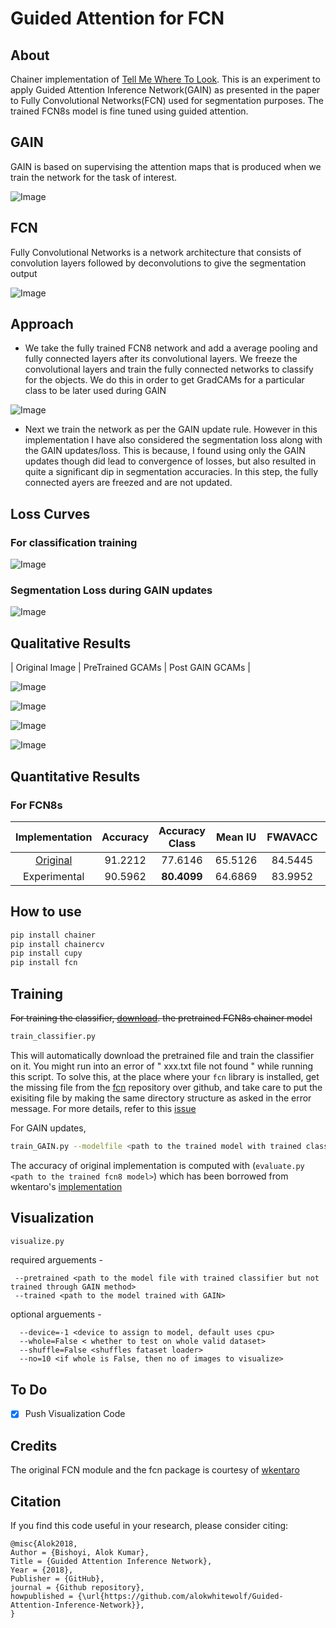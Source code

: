 # Guided Attention for FCN

## About
Chainer implementation of <a href='https://arxiv.org/abs/1802.10171'>Tell Me Where To Look</a>.
This is an experiment to apply Guided Attention Inference Network(GAIN) as presented in the paper to Fully Convolutional Networks(FCN) used for segmentation purposes. The trained FCN8s model is fine tuned using guided attention.

## GAIN
 GAIN is based on supervising the attention maps that is produced when we train the network for
the task of interest.

![Image](media/gain.png)
## FCN
Fully Convolutional Networks is a network architecture that consists of convolution layers followed by deconvolutions to
give the segmentation output

![Image](media/fcn.png)
## Approach

* We take the fully trained FCN8 network and add a average pooling and fully connected layers after its convolutional layers. We freeze the convolutional layers and
train the fully connected networks to classify for the objects. We do this in order to get GradCAMs for a particular class to be later used during GAIN

![Image](media/modification.jpg)

* Next we train the network as per the GAIN update rule. However in this implementation I have also  considered the segmentation loss along with the
GAIN updates/loss. This is because, I found using only the GAIN updates though did lead to convergence of losses, but also resulted in quite a significant dip in segmentation accuracies. In this step, the fully connected ayers are freezed and are not updated.

## Loss Curves
### For classification training
![Image](media/classification_loss.png)

### Segmentation Loss during GAIN updates
![Image](media/sg_loss.png)


## Qualitative Results
| Original Image | PreTrained GCAMs | Post GAIN GCAMs |

![Image](media/example2.png)

![Image](media/example3.png)

![Image](media/example4.png)

![Image](media/example5.png)


## Quantitative Results


### For FCN8s

| Implementation | Accuracy | Accuracy Class | Mean IU | FWAVACC | Model File |
|:--------------:|:--------:|:--------------:|:-------:|:-------:|:----------:|
| [Original](https://github.com/shelhamer/fcn.berkeleyvision.org/tree/master/voc-fcn8s) | 91.2212 | 77.6146 | 65.5126 | 84.5445 | [`fcn8s_from_caffe.npz`](https://drive.google.com/uc?id=0B9P1L--7Wd2vb0cxV0VhcG1Lb28) |
| Experimental| 90.5962 | **80.4099** | 64.6869 | 83.9952 | **To make public soon** |

## How to use
```bash
pip install chainer
pip install chainercv
pip install cupy
pip install fcn
```
Training
--------
<s> For training the classifier, <a href='https://drive.google.com/uc?id=0B9P1L--7Wd2vWG5MeUEwWmxudU0'>download</a>. the pretrained FCN8s chainer model </s>
```bash
train_classifier.py 
```
This will automatically download the pretrained file and train the classifier on it. You might run into an error of " xxx.txt file not found " while running this script. To solve this, at the place where your `fcn` library is installed, get the missing file from the <a href='https://github.com/wkentaro/fcn'>fcn</a> repository over github, and take care to put the exisiting file by making the same directory structure as asked in the error message. For more details, refer to this <a href='https://github.com/wkentaro/fcn/issues/111'>issue</a>


For GAIN updates,
```bash
train_GAIN.py --modelfile <path to the trained model with trained classifier> --device 0
```

The accuracy of original implementation is computed with (`evaluate.py <path to the trained fcn8 model>`) which has been borrowed from wkentaro's <a href='https://github.com/wkentaro/fcn'>implementation</a>

Visualization
-------------
```bash
visualize.py 
```
required arguements - 
 ```
  --pretrained <path to the model file with trained classifier but not trained through GAIN method>
  --trained <path to the model trained with GAIN>
 ```

optional arguements - 
```
  --device=-1 <device to assign to model, default uses cpu>
  --whole=False < whether to test on whole valid dataset>
  --shuffle=False <shuffles fataset loader>
  --no=10 <if whole is False, then no of images to visualize>
```

## To Do

- [x] Push Visualization Code

## Credits
The original FCN module and the fcn package is courtesy of <a href='https://github.com/wkentaro/fcn'>wkentaro</a>

## Citation
If you find this code useful in your research, please consider citing:

    @misc{Alok2018,
	Author = {Bishoyi, Alok Kumar},
	Title = {Guided Attention Inference Network},
	Year = {2018},
	Publisher = {GitHub},
	journal = {Github repository},
	howpublished = {\url{https://github.com/alokwhitewolf/Guided-Attention-Inference-Network}},
    }
